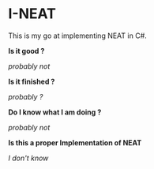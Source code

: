 # I-NEAT

This is my go at implementing NEAT in C#.

**Is it good ?**

*probably not*



**Is it finished ?**

*probably ?*


**Do I know what I am doing ?**

*probably not*



**Is this a proper Implementation of NEAT**

*I don't know*
